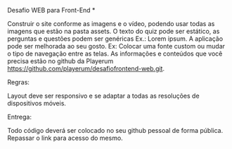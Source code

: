 Desafio WEB para Front-End *

Construir o site conforme as imagens e o vídeo, podendo usar todas as imagens que estão na pasta assets.
O texto do quiz pode ser estático, as perguntas e questões podem ser genéricas Ex.: Lorem ipsum.
A aplicação pode ser melhorada ao seu gosto. Ex: Colocar uma fonte custom ou mudar o tipo de navegação entre as telas.
As informações e conteúdos que você precisa estão no github da Playerum https://github.com/playerum/desafiofrontend-web.git.

Regras:

Layout deve ser responsivo e se adaptar a todas as resoluções de dispositivos móveis.

Entrega:

Todo código deverá ser colocado no seu github pessoal de forma pública. Repassar o link para acesso do mesmo.
